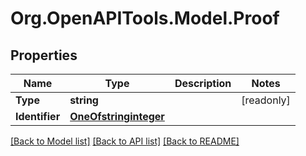 # Org.OpenAPITools.Model.Proof

## Properties

| Name           | Type                                            | Description | Notes      |
| -------------- | ----------------------------------------------- | ----------- | ---------- |
| **Type**       | **string**                                      |             | [readonly] |
| **Identifier** | [**OneOfstringinteger**](OneOfstringinteger.md) |             |

[[Back to Model list]](../README.md#documentation-for-models)
[[Back to API list]](../README.md#documentation-for-api-endpoints)
[[Back to README]](../README.md)
